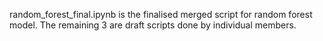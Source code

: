 random_forest_final.ipynb is the finalised merged script for random forest model.
The remaining 3 are draft scripts done by individual members.
